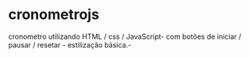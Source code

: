 # cronometrojs

cronometro utilizando HTML / css / JavaScript-
com botões de iniciar / pausar / resetar -
estilização básica.-
